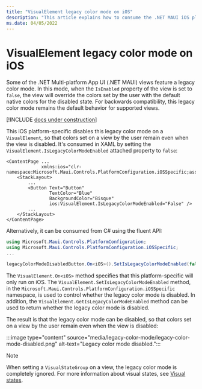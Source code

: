 ```yaml
---
title: "VisualElement legacy color mode on iOS"
description: "This article explains how to consume the .NET MAUI iOS platform-specific that disables the .NET MAUI legacy color mode."
ms.date: 04/05/2022
---
```


# VisualElement legacy color mode on iOS

Some of the .NET Multi-platform App UI (.NET MAUI) views feature a legacy color mode. In this mode, when the `IsEnabled` property of the view is set to `false`, the view will override the colors set by the user with the default native colors for the disabled state. For backwards compatibility, this legacy color mode remains the default behavior for supported views.

[!INCLUDE [docs under construction](~/includes/preview-note.md)]

This iOS platform-specific disables this legacy color mode on a `VisualElement`, so that colors set on a view by the user remain even when the view is disabled. It's consumed in XAML by setting the `VisualElement.IsLegacyColorModeEnabled` attached property to `false`:

```xaml
<ContentPage ...
             xmlns:ios="clr-namespace:Microsoft.Maui.Controls.PlatformConfiguration.iOSSpecific;assembly=Microsoft.Maui.Controls">
    <StackLayout>
        ...
        <Button Text="Button"
                TextColor="Blue"
                BackgroundColor="Bisque"
                ios:VisualElement.IsLegacyColorModeEnabled="False" />
        ...
    </StackLayout>
</ContentPage>
```

Alternatively, it can be consumed from C# using the fluent API:

```csharp
using Microsoft.Maui.Controls.PlatformConfiguration;
using Microsoft.Maui.Controls.PlatformConfiguration.iOSSpecific;
...

legacyColorModeDisabledButton.On<iOS>().SetIsLegacyColorModeEnabled(false);
```

The `VisualElement.On<iOS>` method specifies that this platform-specific will only run on iOS. The `VisualElement.SetIsLegacyColorModeEnabled` method, in the `Microsoft.Maui.Controls.PlatformConfiguration.iOSSpecific` namespace, is used to control whether the legacy color mode is disabled. In addition, the `VisualElement.GetIsLegacyColorModeEnabled` method can be used to return whether the legacy color mode is disabled.

The result is that the legacy color mode can be disabled, so that colors set on a view by the user remain even when the view is disabled:

:::image type="content" source="media/legacy-color-mode/legacy-color-mode-disabled.png" alt-text="Legacy color mode disabled.":::

> [!NOTE]
> When setting a `VisualStateGroup` on a view, the legacy color mode is completely ignored. For more information about visual states, see [Visual states](~/user-interface/visual-states.md).
